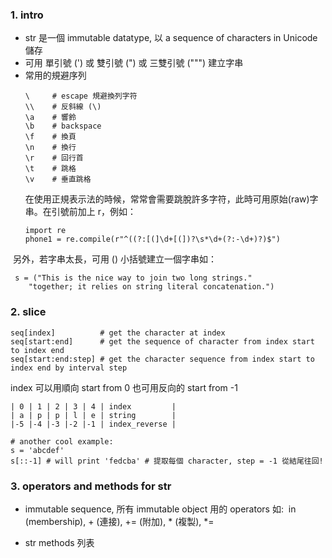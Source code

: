 ### 1. intro
- str 是一個 immutable datatype, 以 a sequence of characters in Unicode 儲存
- 可用 單引號 (') 或 雙引號 (") 或 三雙引號 (""") 建立字串
- 常用的規避序列
  ```
  \     # escape 規避換列字符
  \\    # 反斜線 (\)
  \a    # 響鈴
  \b    # backspace
  \f    # 換頁
  \n    # 換行
  \r    # 回行首
  \t    # 跳格
  \v    # 垂直跳格
  ```
  在使用正規表示法的時候，常常會需要跳脫許多字符，此時可用原始(raw)字串。在引號前加上 r，例如：
  ```
  import re
  phone1 = re.compile(r"^((?:[(]\d+[(])?\s*\d+(?:-\d+)?)$")
  ```
  另外，若字串太長，可用 () 小括號建立一個字串如：
  ```
  s = ("This is the nice way to join two long strings."
      "together; it relies on string literal concatenation.")
  ```

### 2. slice
```
seq[index]          # get the character at index
seq[start:end]      # get the sequence of character from index start to index end
seq[start:end:step] # get the character sequence from index start to index end by interval step
```
index 可以用順向 start from 0 也可用反向的 start from -1
```
| 0 | 1 | 2 | 3 | 4 | index         |
| a | p | p | l | e | string        |
|-5 |-4 |-3 |-2 |-1 | index_reverse |

# another cool example:
s = 'abcdef'
s[::-1] # will print 'fedcba' # 提取每個 character, step = -1 從結尾往回!
```

### 3. operators and methods for str
- immutable sequence, 所有 immutable object 用的 operators 如: 
  in (membership), + (連接), += (附加), * (複製), *= 

- str methods 列表

